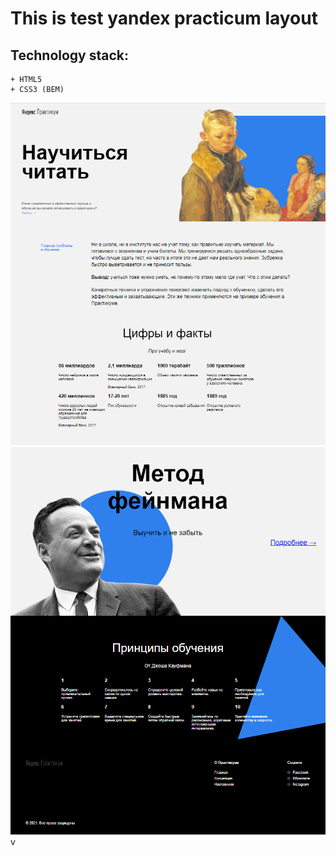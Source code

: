 # This is test yandex practicum layout

## Technology stack:

```
+ HTML5
+ CSS3 (BEM)
```

![First screenshot](screenshots/1.png)
![Second screenshot](screenshots/2.png)v